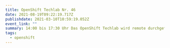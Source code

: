 ```yaml
---
title: OpenShift Techlab Nr. 46
date: 2021-08-19T09:22:19.717Z
publishdate: 2021-03-10T10:59:19.052Z
event_link: ""
summary: 14:00 bis 17:30 Uhr Das OpenShift Techlab wird remote durchgeführt.
tags:
  - openshift
---
```

